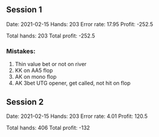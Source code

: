 ## Session 1
Date: 2021-02-15
Hands: 203
Error rate: 17.95
Profit: -252.5

Total hands: 203
Total profit: -252.5

### Mistakes:

1. Thin value bet or not on river
2. KK on AA5 flop
3. AK on mono flop
4. AK 3bet UTG opener, get called, not hit on flop

## Session 2
Date: 2021-02-15
Hands: 203
Error rate: 4.01
Profit: 120.5

Total hands: 406
Total profit: -132
